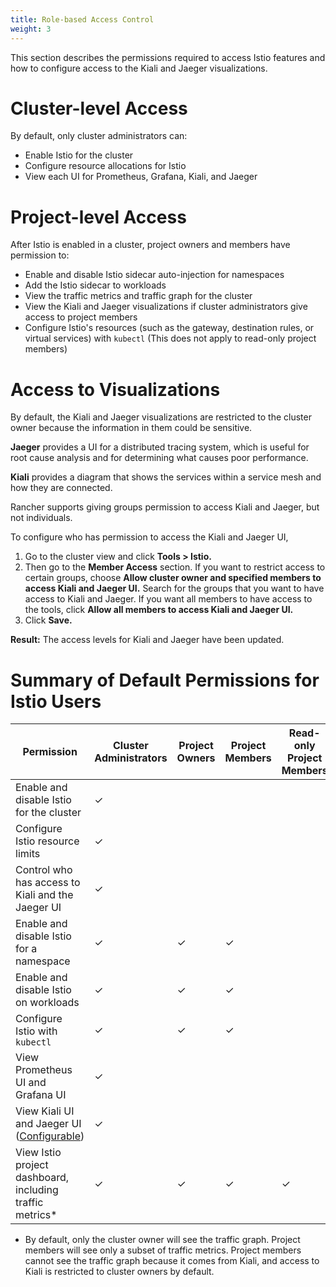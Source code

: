 ```yaml
---
title: Role-based Access Control
weight: 3
---
```


This section describes the permissions required to access Istio features and how to configure access to the Kiali and Jaeger visualizations.

# Cluster-level Access

By default, only cluster administrators can:

- Enable Istio for the cluster
- Configure resource allocations for Istio
- View each UI for Prometheus, Grafana, Kiali, and Jaeger

# Project-level Access

After Istio is enabled in a cluster, project owners and members have permission to:

- Enable and disable Istio sidecar auto-injection for namespaces
- Add the Istio sidecar to workloads
- View the traffic metrics and traffic graph for the cluster
- View the Kiali and Jaeger visualizations if cluster administrators give access to project members
- Configure Istio's resources (such as the gateway, destination rules, or virtual services) with `kubectl` (This does not apply to read-only project members)

# Access to Visualizations

By default,  the Kiali and Jaeger visualizations are restricted to the cluster owner because the information in them could be sensitive.

**Jaeger** provides a UI for a distributed tracing system, which is useful for root cause analysis and for determining what causes poor performance.

**Kiali** provides a diagram that shows the services within a service mesh and how they are connected.

Rancher supports giving groups permission to access Kiali and Jaeger, but not individuals.

To configure who has permission to access the Kiali and Jaeger UI,

1. Go to the cluster view and click **Tools > Istio.**
1. Then go to the **Member Access** section. If you want to restrict access to certain groups, choose **Allow cluster owner and specified members to access Kiali and Jaeger UI.** Search for the groups that you want to have access to Kiali and Jaeger. If you want all members to have access to the tools, click **Allow all members to access Kiali and Jaeger UI.**
1. Click **Save.**

**Result:** The access levels for Kiali and Jaeger have been updated.

# Summary of Default Permissions for Istio Users

| Permission                         | Cluster Administrators | Project Owners | Project Members | Read-only Project Members |
|------------------------------------------|----------------|----------------|-----------------|---------------------------|
| Enable and disable Istio for the cluster | ✓              |                |                 |                           |
| Configure Istio resource limits          | ✓              |                |                 |                           |
| Control who has access to Kiali and the Jaeger UI | ✓     |                |                 |                           |
| Enable and disable Istio for a namespace | ✓              | ✓              | ✓              |                           |
| Enable and disable Istio on workloads    | ✓              | ✓              | ✓              |                           |
| Configure Istio with `kubectl`           | ✓              | ✓              | ✓              |                          |
| View Prometheus UI and Grafana UI           | ✓              |               |               |                          |
| View Kiali UI and Jaeger UI ([Configurable](#access-to-visualizations)) | ✓              |                |                |                           |
| View Istio project dashboard, including traffic metrics* | ✓          | ✓              | ✓            | ✓        |

* By default, only the cluster owner will see the traffic graph. Project members will see only a subset of traffic metrics. Project members cannot see the traffic graph because it comes from Kiali, and access to Kiali is restricted to cluster owners by default.